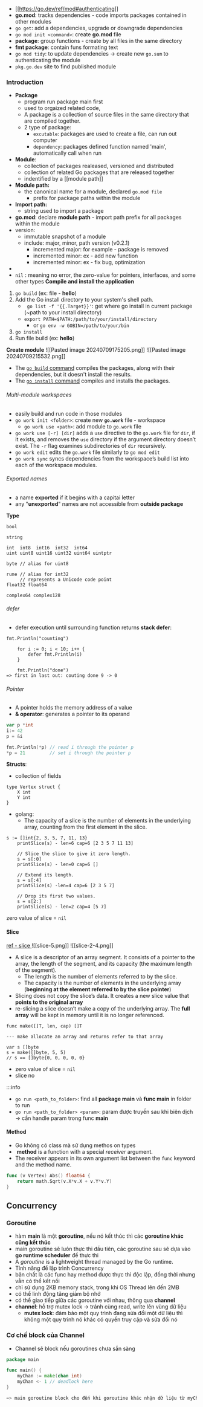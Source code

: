 - [[https://go.dev/ref/mod#authenticating]]
- **go.mod**:  tracks dependencies - code imports packages contained in other modules
- `go get`: add a dependencies, upgrade or downgrade dependencies
- `go mod init <command>`: create **go.mod** file
- **package**: group functions - create by all files in the same directory
- **fmt package**: contain funs formating text
- `go mod tidy`: to update dependencies -> create new `go.sum` to authenticating the module
- `pkg.go.dev` site to find published module

### Introduction
- **Package**
	 - program run package main first
	- used to orgaized related code, 
	- A package is a collection of source files in the same directory that are compiled together.
	- 2 type of package: 
		- `excutable`: packages are used to create a file, can run out computer 
		- `dependency`: packages defined function named 'main', automatically call when run
- **Module**: 
	- collection of packages realeased, versioned and distributed
	- collection of related Go packages that are released together
	- indentified by a [[module path]]
- **Module path:** 
	- the canonical name for a module, declared `go.mod file`
		- prefix for package paths within the module
- **Import path:**
	- string used to import a package
- **go.mod**: declare **module path** - import path prefix for all packages within the module
- version: 
	- immutable snapshot of a module
	- include: major, minor, path version (v0.2.1)
		- incremented major: for example - package is removed
		- incremented minor: ex - add new function
		- incremented minor: ex - fix bug, optimization
-
- `nil` : meaning no error, the zero-value for pointers, interfaces, and some other types
**Compile and install the application**
 1. `go build` (ex: file - **hello**)
 2. Add the Go install directory to your system's shell path.
	- ` go list -f '{{.Target}}'`: get where go install in current package (~path to your install directory)
	- `export PATH=$PATH:/path/to/your/install/directory`
		- or  `go env -w GOBIN=/path/to/your/bin`
3. `go install`
4. Run file build (ex: **hello**)
		
**Create module**
![[Pasted image 20240709175205.png]]
![[Pasted image 20240709215532.png]]
- The [`go build` command](https://go.dev/cmd/go/#hdr-Compile_packages_and_dependencies) compiles the packages, along with their dependencies, but it doesn't install the results.
- The [`go install` command](https://go.dev/ref/mod#go-install) compiles and installs the packages.

###### Multi-module workspaces
- easily build and run code in those modules
- `go work init <folder>`: create new **`go.work`** file -  workspace
	- `go work use <path>`: add module to `go.work` file
- `go work use [-r] [dir]` adds a `use` directive to the `go.work` file for `dir`, if it exists, and removes the `use` directory if the argument directory doesn’t exist. The `-r` flag examines subdirectories of `dir` recursively.
- `go work edit` edits the `go.work` file similarly to `go mod edit`
- `go work sync` syncs dependencies from the workspace’s build list into each of the workspace modules.
###### Exported names
- a name **exported** if it begins with a capitai letter
- any "**unexported**" names are not accessible from **outside package**

**Type**
```go=
bool

string

int  int8  int16  int32  int64
uint uint8 uint16 uint32 uint64 uintptr

byte // alias for uint8

rune // alias for int32
     // represents a Unicode code point
float32 float64

complex64 complex128
```
###### defer
- defer execution until surrounding function returns
**stack defer**: 
```
fmt.Println("counting")

	for i := 0; i < 10; i++ {
		defer fmt.Println(i)
	}

	fmt.Println("done")
=> first in last out: couting done 9 -> 0
```
###### Pointer
- A pointer holds the memory address of a value
- **& operator**: generates a pointer to its operand
```go
var p *int
i:= 42
p = &i

fmt.Println(*p) // read i through the pointer p
*p = 21         // set i through the pointer p
```
**Structs**: 
- collection of fields
```
type Vertex struct {
	X int
	Y int
}
```

- golang: 
	- The capacity of a slice is the number of elements in the underlying array, counting from the first element in the slice.
```
s := []int{2, 3, 5, 7, 11, 13}
	printSlice(s) - len=6 cap=6 [2 3 5 7 11 13]

	// Slice the slice to give it zero length.
	s = s[:0] 
	printSlice(s) - len=0 cap=6 []

	// Extend its length.
	s = s[:4]
	printSlice(s) -len=4 cap=6 [2 3 5 7]

	// Drop its first two values.
	s = s[2:]
	printSlice(s) - len=2 cap=4 [5 7]
```
zero value of slice = `nil`
#### Slice
[ref - slice ](https://go.dev/blog/slices-intro)
![[slice-5.png]]
![[slice-2-4.png]]
- A slice is a descriptor of an array segment. It consists of a pointer to the array, the length of the segment, and its capacity (the maximum length of the segment).
	- The length is the number of elements referred to by the slice.
	- The capacity is the number of elements in the underlying array (**beginning at the element referred to by the slice pointer**)
- Slicing does not copy the slice’s data. It creates a new slice value that **points to the original array**
- re-slicing a slice doesn’t make a copy of the underlying array. The **full array** will be kept in memory until it is no longer referenced.
```
func make([]T, len, cap) []T

--- make allocate an array and returns refer to that array

var s []byte
s = make([]byte, 5, 5)
// s == []byte{0, 0, 0, 0, 0}
```
- zero value of slice = `nil`
- slice no 

 :::info
- `go run <path_to_folder>`:  find all **package main** và **func main** in folder to run
- `go run <path_to_folder> <param>`: param được truyền sau khi biên dịch -> cần handle param trong func **main** 

#### Method
- Go không có class mà sử dụng methos on types
-  **method** is a function with a special _receiver_ argument.
- The receiver appears in its own argument list between the `func` keyword and the method name.
```go
func (v Vertex) Abs() float64 {
	return math.Sqrt(v.X*v.X + v.Y*v.Y)
}
```

## Concurrency
### Goroutine
- hàm **main** là một **goroutine**, nếu nó kết thúc thì các **goroutine khác cũng kết thúc**  
- main goroutine sẽ luôn thực thi đầu tiên, các goroutine sau sẽ dựa vào **go runtime scheduler** để thực thi
- A _goroutine_ is a lightweight thread managed by the Go runtime.
- Tính năng để lập trình Concurrency
- bản chất là các func hay method được thực thi độc lập, đồng thời nhưng vẫn có thể kết nối
- chỉ sử dụng 2KB memory stack, trong khi OS Thread lên đến 2MB
- có thể linh động tăng giảm bộ nhớ
- có thể giao tiếp giữa các goroutine với nhau, thông qua **channel**
- **channel**: hỗ trợ mutex lock -> tránh cùng read, write lên vùng dữ liệu
	- **mutex lock**:  đảm bảo một quy trình đang sửa đổi một dữ liệu thì không một quy trình nó khác có quyền truy cập và sửa đổi nó 
### Cơ chế block của Channel
- Channel sẽ block nếu goroutines chưa sắn sàng
```go
package main

func main() {
	myChan := make(chan int)
	myChan <- 1 // deadlock here
}

=> main goroutine block cho đến khi goroutine khác nhận dữ liệu từ myChan, nhưng không có goroutine nào nhận dữ liệu từ myChan => deadlock
```